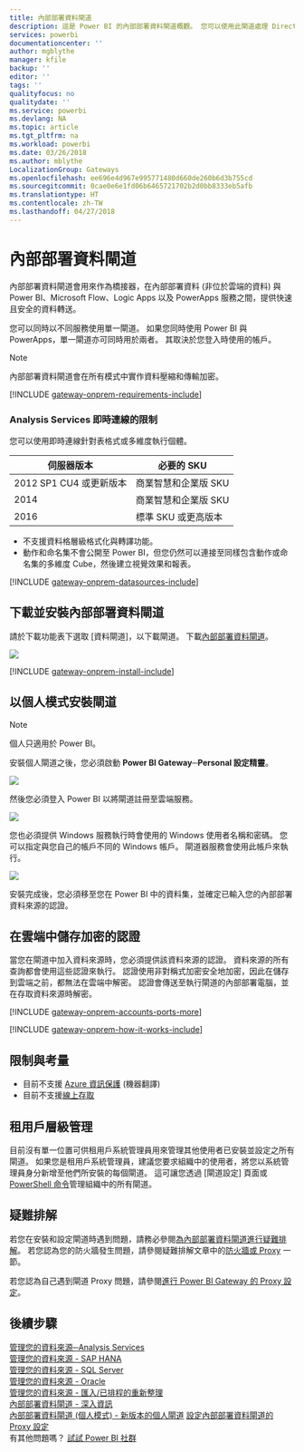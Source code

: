 ```yaml
---
title: 內部部署資料閘道
description: 這是 Power BI 的內部部署資料閘道概觀。 您可以使用此閘道處理 DirectQuery 資料來源。 您也可以使用此閘道以內部部署資料重新整理雲端資料集。
services: powerbi
documentationcenter: ''
author: mgblythe
manager: kfile
backup: ''
editor: ''
tags: ''
qualityfocus: no
qualitydate: ''
ms.service: powerbi
ms.devlang: NA
ms.topic: article
ms.tgt_pltfrm: na
ms.workload: powerbi
ms.date: 03/26/2018
ms.author: mblythe
LocalizationGroup: Gateways
ms.openlocfilehash: ee696e4d967e995771480d660de260b6d3b755cd
ms.sourcegitcommit: 0cae0e6e1fd06b6465721702b2d0bb8333eb5afb
ms.translationtype: HT
ms.contentlocale: zh-TW
ms.lasthandoff: 04/27/2018
---
```

# <a name="on-premises-data-gateway"></a>內部部署資料閘道
內部部署資料閘道會用來作為橋接器，在內部部署資料 (非位於雲端的資料) 與 Power BI、Microsoft Flow、Logic Apps 以及 PowerApps 服務之間，提供快速且安全的資料轉送。

您可以同時以不同服務使用單一閘道。 如果您同時使用 Power BI 與 PowerApps，單一閘道亦可同時用於兩者。 其取決於您登入時使用的帳戶。

> [!NOTE]
> 內部部署資料閘道會在所有模式中實作資料壓縮和傳輸加密。
> 
> 

<!-- Shared Requirements Include -->
[!INCLUDE [gateway-onprem-requirements-include](./includes/gateway-onprem-requirements-include.md)]

### <a name="limitations-of-analysis-services-live-connections"></a>Analysis Services 即時連線的限制
您可以使用即時連線針對表格式或多維度執行個體。

| **伺服器版本** | **必要的 SKU** |
| --- | --- |
| 2012 SP1 CU4 或更新版本 |商業智慧和企業版 SKU |
| 2014 |商業智慧和企業版 SKU |
| 2016 |標準 SKU 或更高版本 |

* 不支援資料格層級格式化與轉譯功能。
* 動作和命名集不會公開至 Power BI，但您仍然可以連接至同樣包含動作或命名集的多維度 Cube，然後建立視覺效果和報表。

<!-- Shared Install steps Include -->
[!INCLUDE [gateway-onprem-datasources-include](./includes/gateway-onprem-datasources-include.md)]

## <a name="download-and-install-the-on-premises-data-gateway"></a>下載並安裝內部部署資料閘道
請於下載功能表下選取 [資料閘道]，以下載閘道。 下載[內部部署資料閘道](http://go.microsoft.com/fwlink/?LinkID=820925)。

![](media/service-gateway-onprem/powerbi-download-data-gateway.png)

<!-- Shared Install steps Include -->
[!INCLUDE [gateway-onprem-install-include](./includes/gateway-onprem-install-include.md)]

## <a name="install-the-gateway-in-personal-mode"></a>以個人模式安裝閘道
> [!NOTE]
> 個人只適用於 Power BI。
> 
> 

安裝個人閘道之後，您必須啟動 **Power BI Gateway─Personal 設定精靈**。

![](media/service-gateway-onprem/personal-gateway-launch-configuration.png)

然後您必須登入 Power BI 以將閘道註冊至雲端服務。

![](media/service-gateway-onprem/personal-gateway-signin.png)

您也必須提供 Windows 服務執行時會使用的 Windows 使用者名稱和密碼。 您可以指定與您自己的帳戶不同的 Windows 帳戶。 閘道器服務會使用此帳戶來執行。

![](media/service-gateway-onprem/personal-gateway-windows-service.png)

安裝完成後，您必須移至您在 Power BI 中的資料集，並確定已輸入您的內部部署資料來源的認證。

<a name="credentials"></a>

## <a name="storing-encrypted-credentials-in-the-cloud"></a>在雲端中儲存加密的認證
當您在閘道中加入資料來源時，您必須提供該資料來源的認證。 資料來源的所有查詢都會使用這些認證來執行。 認證使用非對稱式加密安全地加密，因此在儲存到雲端之前，都無法在雲端中解密。 認證會傳送至執行閘道的內部部署電腦，並在存取資料來源時解密。

<!-- Account and Port information -->
[!INCLUDE [gateway-onprem-accounts-ports-more](./includes/gateway-onprem-accounts-ports-more.md)]

<!-- How the gateway works -->
[!INCLUDE [gateway-onprem-how-it-works-include](./includes/gateway-onprem-how-it-works-include.md)]

## <a name="limitations-and-considerations"></a>限制與考量
* 目前不支援 [Azure 資訊保護](https://docs.microsoft.com/en-us/microsoft-365/enterprise/protect-files-with-aip
) \(機器翻譯\)
* 目前不支援[線上存取](https://products.office.com/en-us/access)

## <a name="tenant-level-administration"></a>租用戶層級管理 

目前沒有單一位置可供租用戶系統管理員用來管理其他使用者已安裝並設定之所有閘道。  如果您是租用戶系統管理員，建議您要求組織中的使用者，將您以系統管理員身分新增至他們所安裝的每個閘道。 這可讓您透過 [閘道設定] 頁面或 [PowerShell 命令](https://docs.microsoft.com/power-bi/service-gateway-high-availability-clusters#powershell-support-for-gateway-clusters)管理組織中的所有閘道。 


## <a name="troubleshooting"></a>疑難排解
若您在安裝和設定閘道時遇到問題，請務必參閱[為內部部署資料閘道進行疑難排解](service-gateway-onprem-tshoot.md)。 若您認為您的防火牆發生問題，請參閱疑難排解文章中的[防火牆或 Proxy](service-gateway-onprem-tshoot.md#firewall-or-proxy) 一節。

若您認為自己遇到閘道 Proxy 問題，請參閱[進行 Power BI Gateway 的 Proxy 設定](service-gateway-proxy.md)。

## <a name="next-steps"></a>後續步驟
[管理您的資料來源─Analysis Services](service-gateway-enterprise-manage-ssas.md)  
[管理您的資料來源 - SAP HANA](service-gateway-enterprise-manage-sap.md)  
[管理您的資料來源 - SQL Server](service-gateway-enterprise-manage-sql.md)  
[管理您的資料來源 - Oracle](service-gateway-onprem-manage-oracle.md)  
[管理您的資料來源 - 匯入/已排程的重新整理](service-gateway-enterprise-manage-scheduled-refresh.md)  
[內部部署資料閘道 - 深入資訊](service-gateway-onprem-indepth.md)  
[內部部署資料閘道 (個人模式) - 新版本的個人閘道](service-gateway-personal-mode.md)
[設定內部部署資料閘道的 Proxy 設定](service-gateway-proxy.md)  
有其他問題嗎？ [試試 Power BI 社群](http://community.powerbi.com/)

